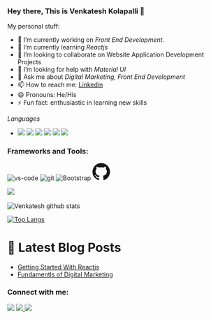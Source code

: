 ### Hey there, This is Venkatesh Kolapalli 👋


My personal stuff:

- 🔭 I’m currently working on  *Front End Development*.
- 🌱 I’m currently learning  *Reactjs*
- 👯 I’m looking to collaborate on  Website Application Development Projects
- 🤔 I’m looking for help with *Material UI*
- 💬 Ask me about *Digital Marketing, Front End Development*
- 📫 How to reach me: [Linkedin](https://www.linkedin.com/in/venkatesh-kolapalli-8011081b5)
- 😄 Pronouns: He/His
- ⚡ Fun fact: enthusiastic in learning new skills


*Languages*
 * <img src ="https://img.shields.io/badge/python-%233776AB.svg?&style=flat-square&logo=python&logoColor=white" height=25> <img src="https://camo.githubusercontent.com/d423cf12cc9ec53976db472d8844305e3f324418/68747470733a2f2f696d672e736869656c64732e696f2f62616467652f2d4a6176615363726970742d626c61636b3f7374796c653d666c61742d737175617265266c6f676f3d6a617661736372697074" height=25> <img src ="https://img.shields.io/badge/c++%20-%2300599C.svg?&style=for-the-badge&logo=c%2B%2B&logoColor=white" height=25> <img src ="https://img.shields.io/badge/html5%20-%23E34F26.svg?&style=for-the-badge&logo=html5&logoColor=white" height=25> <img src ="https://img.shields.io/badge/css3%20-%231572B6.svg?&style=for-the-badge&logo=css3&logoColor=white" height=25> <img src="https://camo.githubusercontent.com/e3c72ff8c616617254d1b5303370700edfdb9942/68747470733a2f2f696d672e736869656c64732e696f2f62616467652f626f6f7473747261702532302d2532333536334437432e7376673f267374796c653d666f722d7468652d6261646765266c6f676f3d626f6f747374726170266c6f676f436f6c6f723d7768697465" height=25>

### Frameworks and Tools:
<p align="left"><img src="https://www.vectorlogo.zone/logos/visualstudio_code/visualstudio_code-icon.svg" alt="vs-code" width="40" height="40"/> <img src="https://www.vectorlogo.zone/logos/git-scm/git-scm-icon.svg" alt="git" width="40" height="40"/> <img src="https://www.vectorlogo.zone/logos/getbootstrap/getbootstrap-icon.svg" alt="Bootstrap" width="40" height="40"/> <img src="https://raw.githubusercontent.com/github/explore/78df643247d429f6cc873026c0622819ad797942/topics/github/github.png" alt="c" width="40" height="40" /> </p> 

![](http://estruyf-github.azurewebsites.net/api/VisitorHit?user=Venkatesh-tech&repo=github-visitors-badge&countColorcountColor&countColor=%237B1E7A)

  ![Venkatesh github stats](https://github-readme-stats.vercel.app/api?username=Venkatesh-tech&show_icons=true&theme=radical)

[![Top Langs](https://github-readme-stats.vercel.app/api/top-langs/?username=Venkatesh-tech&layout=compact)](https://github.com/venkatesh-tech/Venkatesh-tech)

# 📩 Latest Blog Posts 
<!-- BLOG-POST-LIST:START -->
- [Getting Started With Reactjs](https://medium.com/@kolapallinagavenkatesh/getting-started-with-reactjs-837f62788bad) 
- [Fundamentls of Digital Marketing](https://kolapallinagavenkatesh.medium.com/fundamentals-of-digital-marketing-beginner-guide-c21f5da3c91)

<!-- BLOG-POST-LIST:END -->


### Connect with me:
<p>
<a href="https://twitter.com/VenkateshKolap3?s=08"><img src="https://aleen42.github.io/badges/src/twitter.svg" height=25></a>  
<a href="https://www.linkedin.com/in/venkatesh-kolapalli-8011081b5/"><img src="https://img.shields.io/badge/linkedin-%230077B5.svg?&style=for-the-badge&logo=linkedin&logoColor=white" height=25>
<a href="https://www.instagram.com/_always_venkatesh/"><img src="https://img.shields.io/badge/instagram-%23E4405F.svg?&style=for-the-badge&logo=instagram&logoColor=white" height=25>
 </a> 
</p>
  
